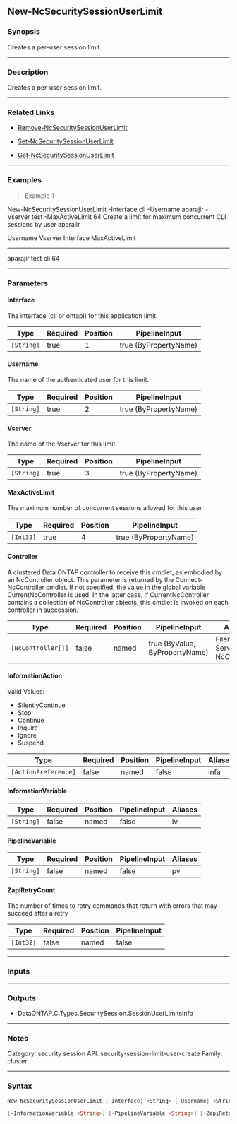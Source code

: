 New-NcSecuritySessionUserLimit
------------------------------

### Synopsis
Creates a per-user session limit.

---

### Description

Creates a per-user session limit.

---

### Related Links
* [Remove-NcSecuritySessionUserLimit](Remove-NcSecuritySessionUserLimit)

* [Set-NcSecuritySessionUserLimit](Set-NcSecuritySessionUserLimit)

* [Get-NcSecuritySessionUserLimit](Get-NcSecuritySessionUserLimit)

---

### Examples
> Example 1

New-NcSecuritySessionUserLimit -Interface cli -Username aparajir -Vserver test -MaxActiveLimit 64
Create a limit for maximum concurrent CLI sessions by user aparajir

Username                             Vserver                        Interface                            MaxActiveLimit
--------                             -------                        ---------                            --------------
aparajir                             test                           cli                                              64

---

### Parameters
#### **Interface**
The interface (cli or ontapi) for this application limit.

|Type      |Required|Position|PipelineInput        |
|----------|--------|--------|---------------------|
|`[String]`|true    |1       |true (ByPropertyName)|

#### **Username**
The name of the authenticated user for this limit.

|Type      |Required|Position|PipelineInput        |
|----------|--------|--------|---------------------|
|`[String]`|true    |2       |true (ByPropertyName)|

#### **Vserver**
The name of the Vserver for this limit.

|Type      |Required|Position|PipelineInput        |
|----------|--------|--------|---------------------|
|`[String]`|true    |3       |true (ByPropertyName)|

#### **MaxActiveLimit**
The maximum number of concurrent sessions allowed for this user

|Type     |Required|Position|PipelineInput        |
|---------|--------|--------|---------------------|
|`[Int32]`|true    |4       |true (ByPropertyName)|

#### **Controller**
A clustered Data ONTAP controller to receive this cmdlet, as embodied by an NcController object.  This parameter is returned by the Connect-NcController cmdlet.  If not specified, the value in the global variable CurrentNcController is used.  In the latter case, if CurrentNcController contains a collection of NcController objects, this cmdlet is invoked on each controller in succession.

|Type              |Required|Position|PipelineInput                 |Aliases                          |
|------------------|--------|--------|------------------------------|---------------------------------|
|`[NcController[]]`|false   |named   |true (ByValue, ByPropertyName)|Filer<br/>Server<br/>NcController|

#### **InformationAction**

Valid Values:

* SilentlyContinue
* Stop
* Continue
* Inquire
* Ignore
* Suspend

|Type                |Required|Position|PipelineInput|Aliases|
|--------------------|--------|--------|-------------|-------|
|`[ActionPreference]`|false   |named   |false        |infa   |

#### **InformationVariable**

|Type      |Required|Position|PipelineInput|Aliases|
|----------|--------|--------|-------------|-------|
|`[String]`|false   |named   |false        |iv     |

#### **PipelineVariable**

|Type      |Required|Position|PipelineInput|Aliases|
|----------|--------|--------|-------------|-------|
|`[String]`|false   |named   |false        |pv     |

#### **ZapiRetryCount**
The number of times to retry commands that return with errors that may succeed after a retry

|Type     |Required|Position|PipelineInput|
|---------|--------|--------|-------------|
|`[Int32]`|false   |named   |false        |

---

### Inputs

---

### Outputs
* DataONTAP.C.Types.SecuritySession.SessionUserLimitsInfo

---

### Notes
Category: security session
API: security-session-limit-user-create
Family: cluster

---

### Syntax
```PowerShell
New-NcSecuritySessionUserLimit [-Interface] <String> [-Username] <String> [-Vserver] <String> [-MaxActiveLimit] <Int32> [-Controller <NcController[]>] [-InformationAction <ActionPreference>] 
```
```PowerShell
[-InformationVariable <String>] [-PipelineVariable <String>] [-ZapiRetryCount <Int32>] [<CommonParameters>]
```
